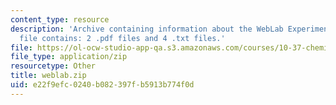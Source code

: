 ```yaml
---
content_type: resource
description: 'Archive containing information about the WebLab Experiment. The ZIP
  file contains: 2 .pdf files and 4 .txt files.'
file: https://ol-ocw-studio-app-qa.s3.amazonaws.com/courses/10-37-chemical-and-biological-reaction-engineering-spring-2007/e22f9efc0240b082397fb5913b774f0d_weblab.zip
file_type: application/zip
resourcetype: Other
title: weblab.zip
uid: e22f9efc-0240-b082-397f-b5913b774f0d
---
```

